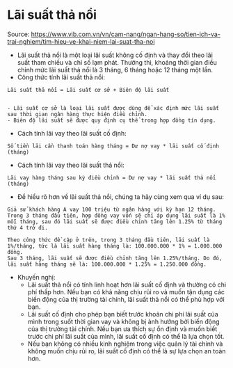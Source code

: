 # Lãi suất thả nổi

Source: <https://www.vib.com.vn/vn/cam-nang/ngan-hang-so/tien-ich-va-trai-nghiem/tim-hieu-ve-khai-niem-lai-suat-tha-noi>

- Lãi suất thả nổi là một loại lãi suất không cố định và thay đổi theo lãi suất tham chiếu và chỉ số lạm phát. Thường thì, khoảng thời gian điều chỉnh mức lãi suất thả nổi là 3 tháng, 6 tháng hoặc 12 tháng một lần.
- Công thức tính lãi suất thả nổi:

```text
Lãi suất thả nổi = Lãi suất cơ sở + Biên độ lãi suất


- Lãi suất cơ sở là loại lãi suất được dùng để xác định mức lãi suất sau thời gian ngân hàng thực hiện điều chỉnh.
- Biên độ lãi suất sẽ được quy định cụ thể trong hợp đồng tín dụng.
```

- Cách tính lãi vay theo lãi suất cố định:

```text
Số tiền lãi cần thanh toán hàng tháng = Dư nợ vay * lãi suất cố định (tháng)
```

- Cách tính lãi vay theo lãi suất thả nổi:

```text
Lãi vay hàng tháng sau kỳ điều chỉnh = Dư nợ vay * lãi suất thả nổi (tháng)
```

- Để hiểu rõ hơn về lãi suất thả nổi, chúng ta hãy cùng xem qua ví dụ sau:

```text
Giả sử khách hàng A vay 100 triệu từ ngân hàng với kỳ hạn 12 tháng. Trong 3 tháng đầu tiên, hợp đồng vay vốn sẽ chỉ áp dụng lãi suất là 1% mỗi tháng, sau đó lãi suất sẽ được điều chỉnh tăng lên 1.25% từ tháng thứ 4 trở đi.

Theo công thức đề cập ở trên, trong 3 tháng đầu tiên, lãi suất là 1%/tháng, tức là lãi suất hàng tháng là: 100.000.000 * 1% = 1.000.000 đồng.
Sau 3 tháng, lãi suất sẽ được điều chỉnh tăng lên 1.25%/tháng. Do đó, lãi suất hàng tháng sẽ là: 100.000.000 * 1.25% = 1.250.000 đồng.
```

- Khuyến nghị:
  - Lãi suất thả nổi có tính linh hoạt hơn lãi suất cố định và thường có chi phí thấp hơn. Nếu bạn có khả năng chịu rủi ro và muốn tận dụng các biến động của thị trường tài chính, lãi suất thả nổi có thể phù hợp với bạn.
  - Lãi suất cố định cho phép bạn biết trước khoản chi phí lãi suất của mình trong suốt thời gian vay và không bị ảnh hưởng bởi biến động của thị trường tài chính. Nếu bạn ưa thích sự ổn định và muốn biết trước chi phí lãi suất của mình, lãi suất cố định có thể là lựa chọn tốt.
  - Nếu bạn không có nhiều kinh nghiệm trong việc quản lý tài chính và không muốn chịu rủi ro, lãi suất cố định có thể là sự lựa chọn an toàn hơn.
